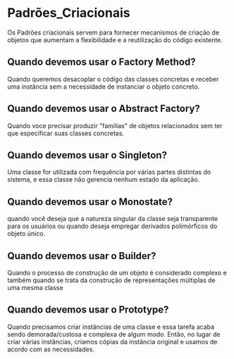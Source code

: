 # Padrões_Criacionais
Os Padrões criacionais servem para fornecer mecanismos de criação de objetos que aumentam a flexibilidade e a reutilização do código existente.

## Quando devemos usar o Factory Method? 
Quando queremos desacoplar o código das classes concretas e receber uma instância sem a necessidade de instanciar o objeto concreto.

## Quando devemos usar o Abstract Factory?
Quando voce precisar produzir "familias" de objetos relacionados sem ter que especificar suas classes concretas.

## Quando devemos usar o Singleton?
Uma classe for utilizada com frequência por várias partes distintas do sistema, e essa classe não gerencia nenhum estado da aplicação.

## Quando devemos usar o Monostate?
quando você deseja que a natureza singular da classe seja transparente para os usuários ou quando deseja empregar derivados polimórficos do objeto único.

## Quando devemos usar o Builder?
Quando o processo de construção de um objeto é considerado complexo e também quando se trata da construção de representações múltiplas de uma mesma classe

## Quando devemos usar o Prototype?
Quando precisamos criar instâncias de uma classe e essa tarefa acaba sendo demorada/custosa e complexa de algum modo. Então, no lugar de criar várias instâncias, criamos cópias da  instância original e usamos de acordo com as necessidades.
